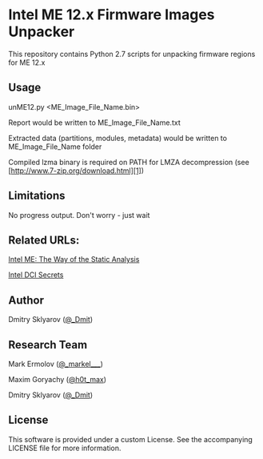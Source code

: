 Intel ME 12.x Firmware Images Unpacker
=====
This repository contains Python 2.7 scripts for unpacking firmware regions for ME 12.x

## Usage

  unME12.py <ME_Image_File_Name.bin>

  Report would be written to ME_Image_File_Name.txt

  Extracted data (partitions, modules, metadata) would be written to ME_Image_File_Name folder

  Compiled lzma binary is required on PATH for LMZA decompression (see [http://www.7-zip.org/download.html][1])

## Limitations

  No progress output. Don't worry - just wait

## Related URLs:

[Intel ME: The Way of the Static Analysis][2]

[Intel DCI Secrets][3]

## Author

Dmitry Sklyarov ([@_Dmit][6])

## Research Team

Mark Ermolov ([@\_markel___][4])

Maxim Goryachy ([@h0t_max][5])

Dmitry Sklyarov ([@_Dmit][6])

## License
This software is provided under a custom License. See the accompanying LICENSE file for more information.

[1]: http://www.7-zip.org/download.html
[2]: https://www.troopers.de/troopers17/talks/772-intel-me-the-way-of-the-static-analysis/
[3]: http://conference.hitb.org/hitbsecconf2017ams/sessions/commsec-intel-dci-secrets/
[4]: https://twitter.com/_markel___
[5]: https://twitter.com/h0t_max
[6]: https://twitter.com/_Dmit
